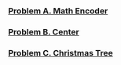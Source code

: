 
### [Problem A. Math Encoder](https://codejam.withgoogle.com/codejam/contest/11304486/dashboard)
### [Problem B. Center](https://codejam.withgoogle.com/codejam/contest/11304486/dashboard#s=p1)
### [Problem C. Christmas Tree](https://codejam.withgoogle.com/codejam/contest/11304486/dashboard#s=p2)
